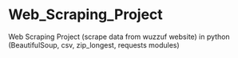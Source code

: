 # Web_Scraping_Project
Web Scraping Project (scrape data from wuzzuf website) in python (BeautifulSoup, csv, zip_longest, requests modules)
